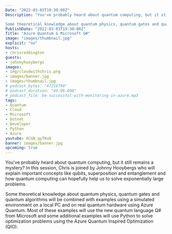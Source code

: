 ```yaml
---
Date: "2022-03-03T19:30:00Z"
Description: "You've probably heard about quantum computing, but it still remains a mystery? In this session, Chris is joined by Johnny Hooybergs who will explain important concepts like qubits, superposition and entanglement and how quantum computing can hopefully help us to solve exponentially large problems.

Some theoretical knowledge about quantum physics, quantum gates and quantum algorithms will be combined with examples using a simulated environment on a local PC and on real quantum hardware using Azure Quantum. Most of these examples will use the new quantum language Q# from Microsoft and some additional examples will use Python to solve optimization problems using the Azure Quantum Inspired Optimization (QIO)."
PublishDate: "2022-03-03T19:30:00Z"
Title: "Azure Quantum & Microsoft Q#"
image: "images/thumbnail.jpg"
explicit: "no"
hosts:
- chrisreddington
guests:
- johnnyhooybergs
images:
- img/cloudwithchris.png
- images/banner.jpg
- images/thumbnail.jpg
# podcast_bytes: "47216790"
# podcast_duration: "49:06.000"
# podcast_file: be-successful-with-monitoring-in-azure.mp3
tags:
- Quantum
- Cloud
- Microsoft
- Dotnet
- Developer
- Python
- Azure
youtube: 8CGN_qyTKu8
banner: images/banner.jpg
upcoming: true
---
```

You've probably heard about quantum computing, but it still remains a mystery? In this session, Chris is joined by Johnny Hooybergs who will explain important concepts like qubits, superposition and entanglement and how quantum computing can hopefully help us to solve exponentially large problems.

Some theoretical knowledge about quantum physics, quantum gates and quantum algorithms will be combined with examples using a simulated environment on a local PC and on real quantum hardware using Azure Quantum. Most of these examples will use the new quantum language Q# from Microsoft and some additional examples will use Python to solve optimization problems using the Azure Quantum Inspired Optimization (QIO).